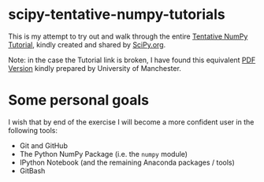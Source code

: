 # scipy-tentative-numpy-tutorials

This is my attempt to try out and walk through the entire [Tentative NumPy Tutorial](http://wiki.scipy.org/Tentative_NumPy_Tutorial#head-d3f8e5fe9b903f3c3b2a5c0dfceb60d71602cf93), kindly created and shared by [SciPy.org](http://scipy.org).

Note: in the case the Tutorial link is broken, I have found this equivalent [PDF Version](http://www.cs.man.ac.uk/~barry/mydocs/MyCOMP28512/MS15_Notes/PyRefs/Tentative_NumPy_Tutorial.pdf) kindly prepared by University of Manchester.

# Some personal goals

I wish that by end of the exercise I will become a more confident user in the following tools:

- Git and GitHub
- The Python NumPy Package (i.e. the `numpy` module)
- IPython Notebook (and the remaining Anaconda packages / tools)
- GitBash